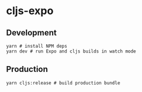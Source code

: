 # cljs-expo

## Development
```shell
yarn # install NPM deps
yarn dev # run Expo and cljs builds in watch mode
```

## Production
```shell
yarn cljs:release # build production bundle
```
